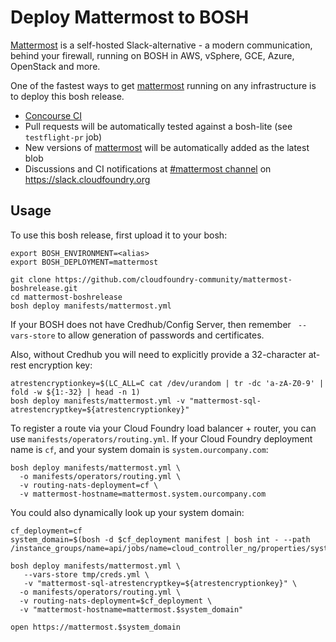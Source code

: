 # Deploy Mattermost to BOSH

[Mattermost](https://about.mattermost.com/) is a self-hosted Slack-alternative - a modern communication, behind your firewall, running on BOSH in AWS, vSphere, GCE, Azure, OpenStack and more.

One of the fastest ways to get [mattermost](https://about.mattermost.com/) running on any infrastructure is to deploy this bosh release.

* [Concourse CI](https://ci.starkandwayne.com/teams/main/pipelines/mattermost-boshrelease?groups=mattermost-boshrelease)
* Pull requests will be automatically tested against a bosh-lite (see `testflight-pr` job)
* New versions of [mattermost](https://about.mattermost.com/) will be automatically added as the latest blob
* Discussions and CI notifications at [#mattermost channel](https://cloudfoundry.slack.com/messages/C6T7KPKF0/) on https://slack.cloudfoundry.org

## Usage

To use this bosh release, first upload it to your bosh:

```
export BOSH_ENVIRONMENT=<alias>
export BOSH_DEPLOYMENT=mattermost

git clone https://github.com/cloudfoundry-community/mattermost-boshrelease.git
cd mattermost-boshrelease
bosh deploy manifests/mattermost.yml
```

If your BOSH does not have Credhub/Config Server, then remember ` --vars-store` to allow generation of passwords and certificates.

Also, without Credhub you will need to explicitly provide a 32-character at-rest encryption key:

```
atrestencryptionkey=$(LC_ALL=C cat /dev/urandom | tr -dc 'a-zA-Z0-9' | fold -w ${1:-32} | head -n 1)
bosh deploy manifests/mattermost.yml -v "mattermost-sql-atrestencryptkey=${atrestencryptionkey}"
```

To register a route via your Cloud Foundry load balancer + router, you can use `manifests/operators/routing.yml`. If your Cloud Foundry deployment name is `cf`, and your system domain is `system.ourcompany.com`:

```
bosh deploy manifests/mattermost.yml \
  -o manifests/operators/routing.yml \
  -v routing-nats-deployment=cf \
  -v mattermost-hostname=mattermost.system.ourcompany.com
```

You could also dynamically look up your system domain:

```
cf_deployment=cf
system_domain=$(bosh -d $cf_deployment manifest | bosh int - --path /instance_groups/name=api/jobs/name=cloud_controller_ng/properties/system_domain)

bosh deploy manifests/mattermost.yml \
   --vars-store tmp/creds.yml \
   -v "mattermost-sql-atrestencryptkey=${atrestencryptionkey}" \
  -o manifests/operators/routing.yml \
  -v routing-nats-deployment=$cf_deployment \
  -v "mattermost-hostname=mattermost.$system_domain"

open https://mattermost.$system_domain
```
